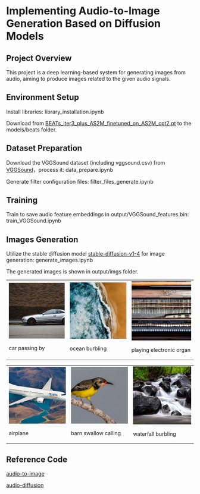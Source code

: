 # Implementing Audio-to-Image Generation Based on Diffusion Models

## Project Overview
This project is a deep learning-based system for generating images from audio, aiming to produce images related to the given audio signals.

## Environment Setup
Install libraries: library_installation.ipynb

Download from [BEATs_iter3_plus_AS2M_finetuned_on_AS2M_cpt2.pt](https://huggingface.co/camenduru/beats/blob/main/BEATs_iter3_plus_AS2M_finetuned_on_AS2M_cpt2.pt) to the models/beats folder.

## Dataset Preparation
Download the VGGSound dataset (including vggsound.csv) from [VGGSound](https://huggingface.co/datasets/Loie/VGGSound)，process it: data_prepare.ipynb
 
Generate filter configuration files: filter_files_generate.ipynb

## Training
Train to save audio feature embeddings in output/VGGSound_features.bin: train_VGGSound.ipynb

## Images Generation
Utilize the stable diffusion model [stable-diffusion-v1-4](https://huggingface.co/CompVis/stable-diffusion-v1-4)  for image generation:
generate_images.ipynb

The generated images is shown in output/imgs folder.
<table>
  <tr>
    <td>
      <img src="output/imgs/1L_QllvdK74_000030.png" alt="Image 1" style="width:100%;">
      <p>car passing by</p>
    </td>
    <td>
      <img src="output/imgs/1MhjSKooAZo_000300.png" alt="Image 2" style="width:100%;">
      <p>ocean burbling</p>
    </td>
    <td>
      <img src="output/imgs/2a6AytwygrI_000100.png" alt="Image 3" style="width:100%;">
      <p>playing electronic organ</p>
    </td>
  </tr>
</table>
<table>
  <tr>
    <td>
      <img src="output/imgs/2hhaxOZmJsY_000694.png" alt="Image 1" style="width:100%;">
      <p>airplane</p>
    </td>
    <td>
      <img src="output/imgs/2yb5ojhk8rk_000157.png" alt="Image 2" style="width:100%;">
      <p>barn swallow calling</p>
    </td>
    <td>
      <img src="output/imgs/3Qzk1nQ3a7Q_000070.png" alt="Image 3" style="width:100%;">
      <p>waterfall burbling</p>
    </td>
  </tr>
</table>

## Reference Code
[audio-to-image](https://github.com/rishavroy97/audio-to-image/tree/main)

[audio-diffusion](https://github.com/teticio/audio-diffusion)
